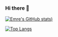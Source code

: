 ### Hi there 👋

[![Emre's GitHub stats](https://github-readme-stats.vercel.app/api?username=emrygtt&show_icons=true&theme=dark))](https://github.com/emrygtt/github-readme-stats)

[![Top Langs](https://github-readme-stats.vercel.app/api/top-langs/username=emrygtt&show_icons=true&theme=dark)](https://github.com/emrygtt/github-readme-stats)


